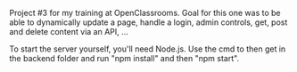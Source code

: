 Project #3 for my training at OpenClassrooms.
Goal for this one was to be able to dynamically update a page, handle a login, admin controls, get, post and delete content via an API, ...

To start the server yourself, you'll need Node.js. Use the cmd to then get in the backend folder and run "npm install" and then "npm start".
